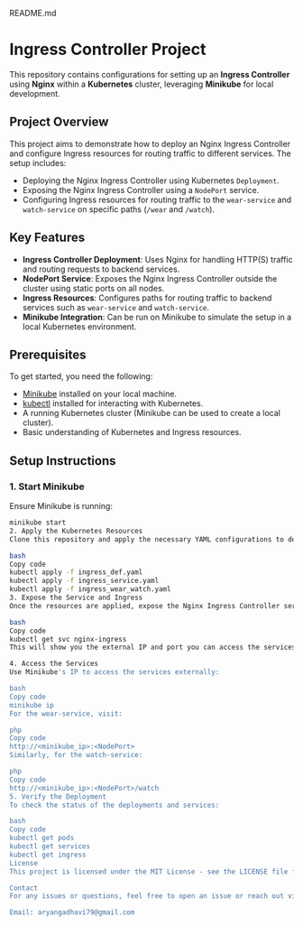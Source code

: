 README.md
# Ingress Controller Project

This repository contains configurations for setting up an **Ingress Controller** using **Nginx** within a **Kubernetes** cluster, leveraging **Minikube** for local development.

## Project Overview

This project aims to demonstrate how to deploy an Nginx Ingress Controller and configure Ingress resources for routing traffic to different services. The setup includes:

- Deploying the Nginx Ingress Controller using Kubernetes `Deployment`.
- Exposing the Nginx Ingress Controller using a `NodePort` service.
- Configuring Ingress resources for routing traffic to the `wear-service` and `watch-service` on specific paths (`/wear` and `/watch`).

## Key Features

- **Ingress Controller Deployment**: Uses Nginx for handling HTTP(S) traffic and routing requests to backend services.
- **NodePort Service**: Exposes the Nginx Ingress Controller outside the cluster using static ports on all nodes.
- **Ingress Resources**: Configures paths for routing traffic to backend services such as `wear-service` and `watch-service`.
- **Minikube Integration**: Can be run on Minikube to simulate the setup in a local Kubernetes environment.

## Prerequisites

To get started, you need the following:

- [Minikube](https://minikube.sigs.k8s.io/docs/) installed on your local machine.
- [kubectl](https://kubernetes.io/docs/tasks/tools/install-kubectl/) installed for interacting with Kubernetes.
- A running Kubernetes cluster (Minikube can be used to create a local cluster).
- Basic understanding of Kubernetes and Ingress resources.

## Setup Instructions

### 1. Start Minikube
Ensure Minikube is running:

```bash
minikube start
2. Apply the Kubernetes Resources
Clone this repository and apply the necessary YAML configurations to deploy the Ingress Controller and other services:

bash
Copy code
kubectl apply -f ingress_def.yaml
kubectl apply -f ingress_service.yaml
kubectl apply -f ingress_wear_watch.yaml
3. Expose the Service and Ingress
Once the resources are applied, expose the Nginx Ingress Controller service on specific ports using the NodePort type.

bash
Copy code
kubectl get svc nginx-ingress
This will show you the external IP and port you can access the services from.

4. Access the Services
Use Minikube's IP to access the services externally:

bash
Copy code
minikube ip
For the wear-service, visit:

php
Copy code
http://<minikube_ip>:<NodePort>
Similarly, for the watch-service:

php
Copy code
http://<minikube_ip>:<NodePort>/watch
5. Verify the Deployment
To check the status of the deployments and services:

bash
Copy code
kubectl get pods
kubectl get services
kubectl get ingress
License
This project is licensed under the MIT License - see the LICENSE file for details.

Contact
For any issues or questions, feel free to open an issue or reach out via email:

Email: aryangadhavi79@gmail.com

